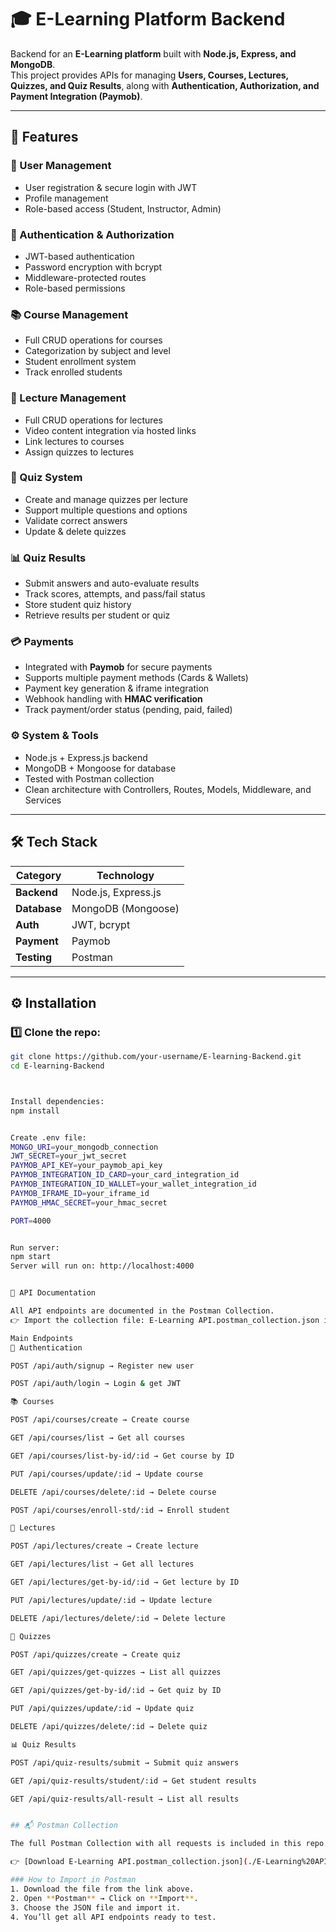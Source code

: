 # 🎓 E-Learning Platform Backend

Backend for an **E-Learning platform** built with **Node.js, Express, and MongoDB**.  
This project provides APIs for managing **Users, Courses, Lectures, Quizzes, and Quiz Results**, along with **Authentication, Authorization, and Payment Integration (Paymob)**.

---

## 🚀 Features

### 👤 User Management
- User registration & secure login with JWT  
- Profile management  
- Role-based access (Student, Instructor, Admin)

### 🔑 Authentication & Authorization
- JWT-based authentication  
- Password encryption with bcrypt  
- Middleware-protected routes  
- Role-based permissions  

### 📚 Course Management
- Full CRUD operations for courses  
- Categorization by subject and level  
- Student enrollment system  
- Track enrolled students  

### 🎥 Lecture Management
- Full CRUD operations for lectures  
- Video content integration via hosted links  
- Link lectures to courses  
- Assign quizzes to lectures  

### 📝 Quiz System
- Create and manage quizzes per lecture  
- Support multiple questions and options  
- Validate correct answers  
- Update & delete quizzes  

### 📊 Quiz Results
- Submit answers and auto-evaluate results  
- Track scores, attempts, and pass/fail status  
- Store student quiz history  
- Retrieve results per student or quiz  

### 💳 Payments
- Integrated with **Paymob** for secure payments  
- Supports multiple payment methods (Cards & Wallets)  
- Payment key generation & iframe integration  
- Webhook handling with **HMAC verification**  
- Track payment/order status (pending, paid, failed)  

### ⚙️ System & Tools
- Node.js + Express.js backend  
- MongoDB + Mongoose for database  
- Tested with Postman collection  
- Clean architecture with Controllers, Routes, Models, Middleware, and Services  

---

## 🛠️ Tech Stack

| Category | Technology |
|-----------|-------------|
| **Backend** | Node.js, Express.js |
| **Database** | MongoDB (Mongoose) |
| **Auth** | JWT, bcrypt |
| **Payment** | Paymob |
| **Testing** | Postman |

---

## ⚙️ Installation

### 1️⃣ Clone the repo:
  ```bash
git clone https://github.com/your-username/E-learning-Backend.git
cd E-learning-Backend



Install dependencies: 
npm install


Create .env file:
MONGO_URI=your_mongodb_connection
JWT_SECRET=your_jwt_secret
PAYMOB_API_KEY=your_paymob_api_key
PAYMOB_INTEGRATION_ID_CARD=your_card_integration_id
PAYMOB_INTEGRATION_ID_WALLET=your_wallet_integration_id
PAYMOB_IFRAME_ID=your_iframe_id
PAYMOB_HMAC_SECRET=your_hmac_secret

PORT=4000


Run server:
npm start
  Server will run on: http://localhost:4000


📌 API Documentation

All API endpoints are documented in the Postman Collection.
👉 Import the collection file: E-Learning API.postman_collection.json into Postman.

Main Endpoints
🔑 Authentication

POST /api/auth/signup → Register new user

POST /api/auth/login → Login & get JWT

📚 Courses

POST /api/courses/create → Create course

GET /api/courses/list → Get all courses

GET /api/courses/list-by-id/:id → Get course by ID

PUT /api/courses/update/:id → Update course

DELETE /api/courses/delete/:id → Delete course

POST /api/courses/enroll-std/:id → Enroll student

🎥 Lectures

POST /api/lectures/create → Create lecture

GET /api/lectures/list → Get all lectures

GET /api/lectures/get-by-id/:id → Get lecture by ID

PUT /api/lectures/update/:id → Update lecture

DELETE /api/lectures/delete/:id → Delete lecture

📝 Quizzes

POST /api/quizzes/create → Create quiz

GET /api/quizzes/get-quizzes → List all quizzes

GET /api/quizzes/get-by-id/:id → Get quiz by ID

PUT /api/quizzes/update/:id → Update quiz

DELETE /api/quizzes/delete/:id → Delete quiz

📊 Quiz Results

POST /api/quiz-results/submit → Submit quiz answers

GET /api/quiz-results/student/:id → Get student results

GET /api/quiz-results/all-result → List all results


## 📬 Postman Collection

The full Postman Collection with all requests is included in this repo.

👉 [Download E-Learning API.postman_collection.json](./E-Learning%20API.postman_collection.json)

### How to Import in Postman
1. Download the file from the link above.
2. Open **Postman** → Click on **Import**.
3. Choose the JSON file and import it.
4. You’ll get all API endpoints ready to test. 
